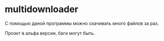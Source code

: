 # multidownloader
С помощью даной программы можно скачивать много файлов за раз.


Проэкт в альфа версии, баги могут быть.

